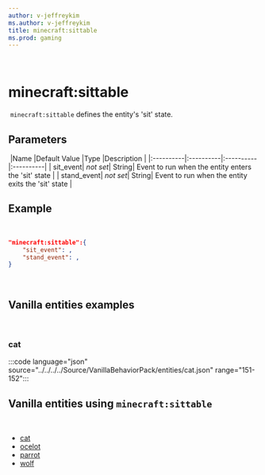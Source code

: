 ```yaml
---
author: v-jeffreykim
ms.author: v-jeffreykim
title: minecraft:sittable
ms.prod: gaming
---
```

​
# minecraft:sittable
​
`minecraft:sittable` defines the entity's 'sit' state.
​
## Parameters
​
|Name |Default Value  |Type  |Description  |
|:----------|:----------|:----------|:----------|
| sit_event| *not set*| String| Event to run when the entity enters the 'sit' state |
| stand_event| *not set*| String| Event to run when the entity exits the 'sit' state |
​
## Example
​
```json
"minecraft:sittable":{
    "sit_event": ,
    "stand_event": ,
}
```
​
## Vanilla entities examples
​
### cat

:::code language="json" source="../../../../Source/VanillaBehaviorPack/entities/cat.json" range="151-152":::
​
## Vanilla entities using `minecraft:sittable`
​
- [cat](../../../../Source/VanillaBehaviorPack_Snippets/entities/cat.md)
- [ocelot](../../../../Source/VanillaBehaviorPack_Snippets/entities/ocelot.md)
- [parrot](../../../../Source/VanillaBehaviorPack_Snippets/entities/parrot.md)
- [wolf](../../../../Source/VanillaBehaviorPack_Snippets/entities/wolf.md)